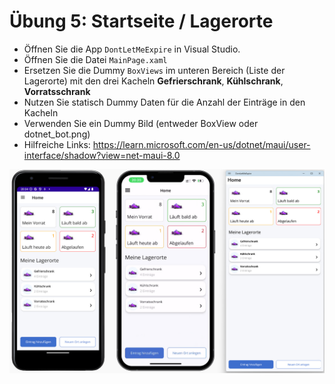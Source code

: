 # Übung 5: Startseite / Lagerorte

- Öffnen Sie die App `DontLetMeExpire` in Visual Studio.
- Öffnen Sie die Datei `MainPage.xaml`
- Ersetzen Sie die Dummy `BoxViews` im unteren Bereich (Liste der Lagerorte) mit den drei Kacheln **Gefrierschrank**, **Kühlschrank**, **Vorratsschrank**
- Nutzen Sie statisch Dummy Daten für die Anzahl der Einträge in den Kacheln
- Verwenden Sie ein Dummy Bild (entweder BoxView oder dotnet_bot.png)
- Hilfreiche Links:
https://learn.microsoft.com/en-us/dotnet/maui/user-interface/shadow?view=net-maui-8.0 

![Skizze des gewünschten Layouts](Images/lab_b.jpg)
